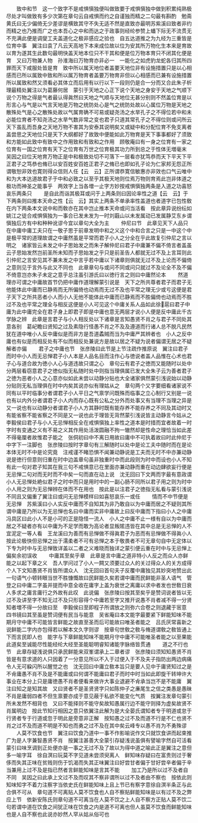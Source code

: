 <!-- { "loadSidebar": true } -->
　　致中和节　这一个致字不是戒惧愼独便叫做致要于戒惧愼独中做到积累纯熟极尽处才叫做致有多少次第在章句云自戒惧而约之自谨独而精之二句最有斟酌　勉斋黄氏曰无少偏倚无少差谬是横致其守不失无适不然是直致亦最明苏紫溪曰致者非约而精之也乃推而广之也本吾心之中和而达之于政事则经纶参赞上蟠下际无不流贯无不充满此便是调燮工夫盖道化之极非感应之验也　自五达道推之为九经为三重皆是位育中事　翼注曰袁了凡云天高地下本来成位故以位为安其所万物化生本来是育故以育为遂其生此数句最明快盖天地本位只不干其和便是位万物本育只不闭其化便是育　又曰万物兼人物　孙淮海曰万物育亦非必一　一能化之如虎豹龙蛇各归其所四罪而天下咸服处皆是育　致中所以属天地位者盖要天地位非有设施措置只是以心相感而已所以属致中致和所以属万物育者盖要万物育非但以心相感而已兼有设施措置所以属致和然又须看必其体立而后用有以行以下一段则仍是合一分而又合此朱子析理最精处翼注以为葛藤何居　蒙引于天地之心正下说个天地之身安于天地之气顺下说个万物之得是气者最认得眞然曰天地之气顺与天地位无甚分别则不然盖位育是以形言心与气是以气言天地是万物之统防处心是气之统防处故以心属位万物是天地之散殊处气是心之散殊处故以气属育确不可易或疑尧汤之水旱孔子之不得位若中和未必能位育者不知尧汤之水旱气数非常之变也君子只道其常孔子之不得位则或问所云天下虽乱而吾身之天地万物不害其为安泰其说明矣又或疑中和分配位育不免支离者盖尝思之天地位只是天下大纲都好了故致中便能如此万物育是天下事事都好了须致和方能如此致中有致中之作用致和有致和之作用　顾敬庵曰有一身之位育有一家之位育有一国之位育有天下之位育有万世之位育极其功力所到总之于性体无増毫末　吴因之曰位天地育万物正是中和极致处切不可落下一层看亦犹笃恭而天下平天下平正君子之笃恭也脩已以安百姓安百姓正君子之脩已也即如孔子论为仁家邦无怨正所谓敬恕非效也寛则得众信则人任【云　云】正所谓恭寛信敏惠亦非效也口气云唯中和为大本达道故君子于中和必致之以至乎其极天地则位焉万物则育焉此岂非体道之极功而神圣之能事乎　两效字上当各増一止字方妙按戒惧愼独两条是入道之功喜怒哀乐两条只
　　是自此而诣其极耳或问于上两条则曰因论率性之道【云　云】于下两条则曰推本天命之性【云　云】其实上两条不单承率性盖道也者道字已包性敎在内下两条本文说中和而敎亦在其中岂止推本天命或问当活看　按此章异说纷纭如姚江之徒合戒惧愼独为一事合已发未发为一时刘蕺山以未发属动已发属静艾东乡谓愼独后方有中和种种讹谬今宜以章句大全为主
　　仲尼曰节　此章见天下人品只在中庸中庸工夫只在一敬子思于前章发明中和之义这个中和合言之只是一中这个中是极平常的道理故谓之中庸然虽是平常而君子小人之分全在乎此故复引仲尼之言以明之　诸家皆云未发之中子思始发之而朱子解仲尼曰君子中庸兼不偏不倚言者盖虽云子思始发然岂前圣所未知而子思始发之乎只是前圣告人都就无过不及上言耳则此引仲尼之言安见其不兼未发之中言乎若中庸以下诸章则俱就无过不及上论而不偏倚之意则见于言外与此又不同也　此章章句与或问不同或问只就过不及论全不及不偏不倚意岂亦朱子未定之意乎总注虽引游氏曰以徳行言之则曰中庸然论本
　　然道理亦可谓之中庸故首节仍把中庸作道理解蒙引说是　天下之所共尊者君子而君子无他能体此中庸而已静焉而无所偏倚也动焉而无过不及也平常之理无少或亏这便是君子天下之所共恶者小人而小人无他不能体此中庸而已静焉而不胜偏倚也动焉而不胜过不及也平常之理全与相反这便是小人可见这个中庸关系人品如此徐扈曰君子中庸为此中庸完全在君子身上即君子即是中庸也意无两层才说小人便是反中庸此千古学脉之辨　此章是言君子与小人相反处以下诸章是言知愚贤不肖之与君子不同处其意各别　葛屺瞻曰贤知之过及素隐行怪愚不肖之不及及遵道而行诸人总不脱凡民然犹在道中唯小人反中庸似是而非方是吾道蟊贼而当为中庸严其辨者也　小人之反中庸也有似是而相反处有不似而相反处兼说方是故以居之不疑为说者偏谓无居之不疑解者亦偏
　　君子之中庸也节　张彦陵曰此节是上节注疏作推原说　翼注曰君子而时中小人而无忌惮君子小人本是人品名目而注作心与徳说者盖人品惟在心术也君子心与道合故为徳小人心与道违故只谓之心　章句云有君子之徳而又能随时以处中分两层看窃意君子之徳似指无私随时处中则指当理俱属已发大全朱子云为善者君子之徳为恶者小人之心意亦似如此未尝以动静分贴也大全诸家俱然蒙引浅说始以动静分贴则无私当理俱在时中内矣其说亦似有理姑从之　章句两个又字要细看诸家说不同有以平时临事分者谓君子小人平日之气禀学问既殊而临事之立心制行又别是一说也有以内外分者谓君子小人内而存心既有公私之分外而处事又有当理不当理之异是又一说也有以动静分者谓君子小人方其静时既有能存养不能存养之不同及其动时又有能省察不能省察之不同是又一说也此于理皆无背然蒙引浅说皆主动静言今姑从之　李毅侯曰君子与小人无忌惮相反全在戒惧愼独上率性之道本是时措而宜者故着一时字时有变通之义有不易之义其作用处活泼圆融不拘一辙然却是性命之理恰当如此差不得毫厘者故惟君子能之　张侗初曰中不离日用故曰庸中不可执着故曰时此仲尼于中字下一注脚也　张彦陵曰按时字章句有三解随时以处中是论工夫中随时而在是论本体无时不中是论究竟　注戒谨不睹恐惧不闻兼动静说是工夫而无时不中亦兼动静说是徳行但意则归重在时中边盖章句虽非独重时中而此段则为时中而设也小人不知有此一句对君子知其在我三句不戒惧意已在里面亦兼动静而重在动边肆欲妄行便是无忌惮二句对而无时而不中矣一句而直在动上说　沈无回曰下文两而字最有意政谓小人无忌惮处絶似君子之时中而只是用时中的一副心肠不同所以君子用之则为时中小人用之则为无忌惮辨在体而不在用也　按此是以注君子之徳指无私看与蒙引浅说不同且又偏重了翼注曰或问无忌惮模样曰如喜怒哀乐一或任
　　情而不中节便是无忌惮　苏紫溪曰小人实反中庸而不自知其为非乃敢自以为中庸而居之不疑则其所谓中庸是乃所以为无忌惮也名曰中庸而实非中庸故上曰反中庸而下指曰小人之中庸冯具区曰此小人不是小可的正是隐怪一流人　小人之中庸不止一様有自以为中庸而居之不疑者亦有以中庸为不足学而敢为高论者显叛隂违皆在其中总是无忌惮的人不宜泥定一等人看　王龙溪曰为善而有忌惮做不得眞君子为恶而有忌惮做不得眞小人　按此论极快但忌惮之出于濡柔者不可有忌惮之本于敬畏者不可无章句自中无定体以下专为时中与无忌惮致详盖以二者之义难晓而独详之蒙引便云重在时中与无忌惮上偏矣余初误收
　　中庸其至矣乎章　此章是言中庸之道非特小人反之而众人亦鲜能之以起下章之义　吾人学问过了小人一闗又须要过众人的关过得众人的关方成得个人下文知愚贤不肖皆所谓众人　沈无回曰首句夫子反覆中庸独见其妙突地赞出此一句语气小顿转眼当世不胜慷慨故曰民鲜能久矣若谓中庸而民鲜能非圣人语气　管登之曰中庸二字虽并提而中意全收在庸字上盖为衰世之离庸以求中者发也世敎日衰人多求之庸言庸行之外故有此叹　此说偏　张彦陵曰按其至矣乎是赞词说者皆以无过不及讲至字不知无过不及只形容得个中庸若至字又推开说愚不肖者减不得一分贤知者増不得一分故曰至　李毅侯曰至即程子所谓放之则弥六合卷之则退藏于宻意　四书镜曰其至虽是赞词便有民当与能意　吴省庵曰本文能字最要紧下鲜能知味不能期月守中庸不可能皆言鲜能之故直至圣而后可能故曰唯圣者能之　吕氏厌常喜新之说鲜能二字内亦包得若以解本文久字则谬　按章句世敎之敎与脩道谓敎之敎皆通上下而言民即人也　能字与下章鲜能知味不能期月守中庸不可能唯圣者能之以至果能此道矣至诚能尽性能经纶大经至圣能聪明睿知诸能字脉络皆贯通
　　道之不行也节　此章存疑浅说俱只承民鲜能来双峯谓承上二章者谬　张彦陵曰须知知愚贤不肖皆是有意求道的人只因着了一分意见所以不入于过便入于不及夫子指防出两边病痛令人无可躱闪所以醒觉之也　沈无回曰中庸立敎本旨只是要人见中于庸贤知过之是不肻庸愚不肖不及是不能庸或曰何谓不能庸曰君子而时中时当如此即旋干转坤许大事业在本分上只是庸徳愚不肖者便看来做许大事业退避不肻承当岂不是不能庸　翼注曰知之是知其故　又曰贤者不是圣贤贤字只如陈仲子之亷尾生之信之类愚是愚昧不肖是庸弱四者不但生禀要亦成于意见蔽于私欲不能变化气质　按翼注发章句蒙引所未发然不相背也　又曰不能择则不能守矣故知愚属行边不能守则择为虚矣故贤不肖属明边　按此节知行相因之意只依翼注此解为是大全晏氏谓知者专于明道或怠于行贤者专于行道或忽于明此是旁意非正解　按知愚之过不及而道不行是不仁也贤不肖之过不及而道不明是不知也而勇之过不及在其中矣云峰专以愚不肖为不勇殊谬
　　人莫不饮食也节　翼注曰饮食乃道中一事不作影喻说作文只就饮食讲而起束推广为是人字兼智愚贤不肖　按翼注甚善大全蒙引存疑浅说虽俱有譬喻字然自可活看蒙引曰味烹调到正处便亦是一事之无过不及了故以为得中道之喻此正是翼注之意但多一喻字耳　徐自溟曰玩莫不字见道未尝须臾离人　鲜知味存疑曰在富贵则过于奢侈而失其正味在贫贱则伤于饥渴而失其正味翼注曰好尝甘者偏于甘好尝辛者偏于辛当兼用上过不及是指已然者言鲜能知味是言其不能
　　加工乃是所以过不及者自不同　吴因之曰此承上文过不及而叹其不察非谓所以过不及者由不察也　按依此则知味知字不着力注察字当依史氏在鲜能知味上且上节已有察字意徐自溟半条正与此合俱不可从　章句道不可离贴人莫不饮食也人自不察贴鲜能知味是以有过不及之弊应上节　依新安陈氏则章句道不可离当在人莫不饮之上人自不察方正贴人莫不饮二句若谓中道在饮食之间犹正味在饮食之内是道不可离也但人虽莫不饮食而鲜能知味也是人自不察也此说亦妙然人罕从姑从俗可也
